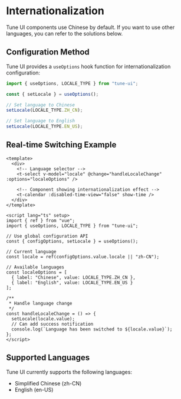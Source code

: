 # Internationalization

Tune UI components use Chinese by default. If you want to use other languages, you can refer to the solutions below.

## Configuration Method

Tune UI provides a `useOptions` hook function for internationalization configuration:

```js
import { useOptions, LOCALE_TYPE } from "tune-ui";

const { setLocale } = useOptions();

// Set language to Chinese
setLocale(LOCALE_TYPE.ZH_CN);

// Set language to English
setLocale(LOCALE_TYPE.EN_US);
```

## Real-time Switching Example

```vue
<template>
  <div>
    <!-- Language selector -->
    <t-select v-model="locale" @change="handleLocaleChange" :options="localeOptions" />

    <!-- Component showing internationalization effect -->
    <t-calendar :disabled-time-view="false" show-time />
  </div>
</template>

<script lang="ts" setup>
import { ref } from "vue";
import { useOptions, LOCALE_TYPE } from "tune-ui";

// Use global configuration API
const { configOptions, setLocale } = useOptions();

// Current language
const locale = ref(configOptions.value.locale || "zh-CN");

// Available languages
const localeOptions = [
  { label: "Chinese", value: LOCALE_TYPE.ZH_CN },
  { label: "English", value: LOCALE_TYPE.EN_US }
];

/**
 * Handle language change
 */
const handleLocaleChange = () => {
  setLocale(locale.value);
  // Can add success notification
  console.log(`Language has been switched to ${locale.value}`);
};
</script>
```

## Supported Languages

Tune UI currently supports the following languages:

- Simplified Chinese (zh-CN)
- English (en-US)
